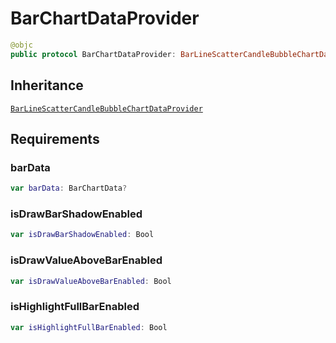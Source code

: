 # BarChartDataProvider

``` swift
@objc
public protocol BarChartDataProvider: BarLineScatterCandleBubbleChartDataProvider
```

## Inheritance

[`BarLineScatterCandleBubbleChartDataProvider`](/BarLineScatterCandleBubbleChartDataProvider)

## Requirements

### barData

``` swift
var barData: BarChartData? 
```

### isDrawBarShadowEnabled

``` swift
var isDrawBarShadowEnabled: Bool 
```

### isDrawValueAboveBarEnabled

``` swift
var isDrawValueAboveBarEnabled: Bool 
```

### isHighlightFullBarEnabled

``` swift
var isHighlightFullBarEnabled: Bool 
```
